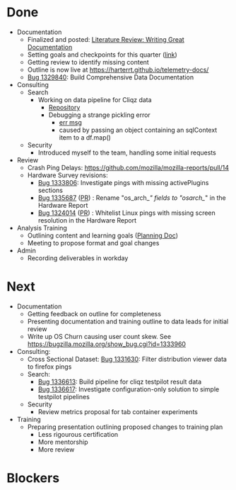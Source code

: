 # Done

* Documentation
  * Finalized and posted: [Literature Review: Writing Great Documentation](http://blog.harterrt.com/lit-review.html)
  * Setting goals and checkpoints for this quarter ([link](https://docs.google.com/document/d/1YuNKWV13mIIaSBngS_wx6N_J1XRGcGOG38O9_EXNI64/edit))
  * Getting review to identify missing content
  * Outline is now live at https://harterrt.github.io/telemetry-docs/
  * [Bug 1329840](http://bugzil.la/1329840): Build Comprehensive Data Documentation
* Consulting
  * Search
    * Working on data pipeline for Cliqz data
      * [Repository](https://github.com/harterrt/cliqz_ping_pipeline/tree/humility)
      * Debugging a strange pickling error 
        * [err msg](https://github.com/harterrt/notes/blob/master/java_err.txt)
        * caused by passing an object containing an sqlContext item to a df.map()
  * Security
    * Introduced myself to the team, handling some initial requests
* Review
  * Crash Ping Delays: https://github.com/mozilla/mozilla-reports/pull/14
  * Hardware Survey revisions:
    * [Bug 1333806](http://bugzil.la/1333806): Investigate pings with missing activePlugins sections
    * [Bug 1335687](http://bugzil.la/1335687)
      ([PR](https://reviewable.io/reviews/mozilla/firefox-hardware-survey/18#-:-KbuqMlChRz_kW4uzcQ0:bmhksvl))
      : Rename "os_arch_*" fields to "osarch_*" in the Hardware Report
    * [Bug 1324014](http://bugzil.la/1324014)
      ([PR](https://reviewable.io/reviews/mozilla/firefox-hardware-survey/14#-:-Kb9eWVZ4gAFuKA_xv0e:b-5qk89k))
      : Whitelist Linux pings with missing screen resolution in the Hardware Report
* Analysis Training
  * Outlining content and learning goals ([Planning Doc](https://docs.google.com/document/d/1d9d_2B8C7MzjvRc5PLyz7h70pBHh5nGtsSxxH16u7cI/edit#))
  * Meeting to propose format and goal changes
* Admin
  * Recording deliverables in workday

# Next

* Documentation
  * Getting feedback on outline for completeness
  * Presenting documentation and training outline to data leads for initial review
  * Write up OS Churn causing user count skew. See https://bugzilla.mozilla.org/show_bug.cgi?id=1333960
* Consulting:
  * Cross Sectional Dataset: [Bug 1331630](http://bugzil.la/1331630): Filter distribution viewer data to firefox pings
  * Search: 
    * [Bug 1336613](http://bugzil.la/1336613): Build pipeline for cliqz testpilot result data
    * [Bug 1336617](http://bugzil.la/1336617): Investigate configuration-only solution to simple testpilot pipelines
  * Security
    * Review metrics proposal for tab container experiments
* Training
  * Preparing presentation outlining proposed changes to training plan
    * Less rigourous certification
    * More mentorship
    * More review


# Blockers


